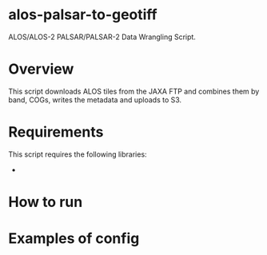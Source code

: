 # alos-palsar-to-geotiff
ALOS/ALOS-2 PALSAR/PALSAR-2 Data Wrangling Script. 


Overview
========

This script downloads ALOS tiles from the JAXA FTP and combines them by band, COGs, writes the metadata and uploads to S3. 


Requirements
========

This script requires the following libraries: 

* 



How to run
========




Examples of config
========
